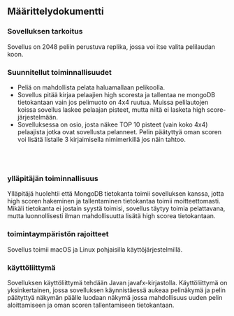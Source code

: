 ## Määrittelydokumentti
### Sovelluksen tarkoitus
Sovellus on 2048 peliin perustuva replika, jossa voi itse valita pelilaudan koon. 

### Suunnitellut toiminnallisuudet
- Peliä on mahdollista pelata haluamallaan pelikoolla. 
- Sovellus pitää kirjaa pelaajien high scoresta ja tallentaa ne mongoDB tietokantaan vain jos pelimuoto on 4x4 ruutua. Muissa pelilautojen koissa sovellus laskee pelaajan pisteet, mutta niitä ei lasketa high score-järjestelmään. 
- Sovelluksessa on osio, josta näkee TOP 10 pisteet (vain koko 4x4) pelaajista jotka ovat sovellusta pelanneet. Pelin päätyttyä oman scoren voi lisätä listalle 3 kirjaimisella nimimerkillä jos näin tahtoo. 
</br>
</br>

### ylläpitäjän toiminnallisuus
Ylläpitäjä huolehtii että MongoDB tietokanta toimii sovelluksen kanssa, jotta high scoren hakeminen ja tallentaminen tietokantaa toimii moitteettomasti. Mikäli tietokanta ei jostain syystä toimisi, sovellus täytyy toimia pelattavana, mutta luonnollisesti ilman mahdollisuutta lisätä high scorea tietokantaan.

### toimintaympäristön rajoitteet
Sovellus toimii macOS ja Linux pohjaisilla käyttöjärjestelmillä.

### käyttöliittymä
Sovelluksen käyttöliittymä tehdään Javan javafx-kirjastolla. Käyttöliittymä on yksinkertainen, jossa sovelluksen käynnistäessä aukeaa pelinäkymä ja pelin päätyttyä näkymän päälle luodaan näkymä jossa mahdollisuus uuden pelin aloittamiseen ja oman scoren tallentamiseen tietokantaan. 
